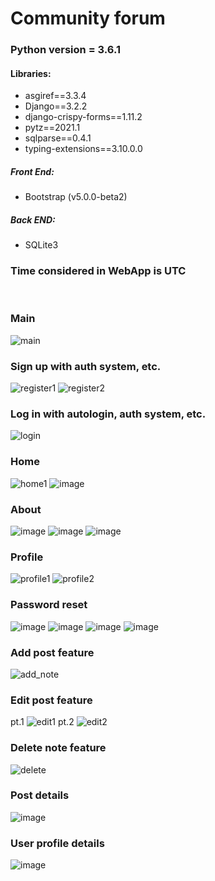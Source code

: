 # Community forum

### Python version = 3.6.1

#### Libraries:
 - asgiref==3.3.4
 - Django==3.2.2
 - django-crispy-forms==1.11.2
 - pytz==2021.1
 - sqlparse==0.4.1
 - typing-extensions==3.10.0.0

##### Front End:
 - Bootstrap (v5.0.0-beta2)
##### Back END:
 - SQLite3

### Time considered in WebApp is UTC

<br>

### Main

![main](https://user-images.githubusercontent.com/61479966/124960636-cd1f0380-e01c-11eb-9de2-dac7d21db694.png)

### Sign up with auth system, etc.

![register1](https://user-images.githubusercontent.com/61479966/124960862-12dbcc00-e01d-11eb-85bb-64757597ac1b.png)
![register2](https://user-images.githubusercontent.com/61479966/124962279-bbd6f680-e01e-11eb-92c2-c36acc350299.png)

### Log in with autologin, auth system, etc.

![login](https://user-images.githubusercontent.com/61479966/124960916-21c27e80-e01d-11eb-9afa-15550e493c27.png)

### Home

![home1](https://user-images.githubusercontent.com/61479966/124961697-13c12d80-e01e-11eb-9cd0-e9aea41f3278.png)
![image](https://user-images.githubusercontent.com/61479966/124962184-9d70fb00-e01e-11eb-80cc-d538c0325544.png)

### About

![image](https://user-images.githubusercontent.com/61479966/124962950-84b51500-e01f-11eb-9409-4a69274ae772.png)
![image](https://user-images.githubusercontent.com/61479966/124962806-5afbee00-e01f-11eb-9b4b-0b6e172d558c.png)
![image](https://user-images.githubusercontent.com/61479966/124962873-6b13cd80-e01f-11eb-85c6-7034e2f98a1d.png)


### Profile

![profile1](https://user-images.githubusercontent.com/61479966/124961849-3d7a5480-e01e-11eb-8787-4667dca93dd0.png)
![profile2](https://user-images.githubusercontent.com/61479966/124961891-4b2fda00-e01e-11eb-9e15-ccbc3dab908e.png)

### Password reset

![image](https://user-images.githubusercontent.com/61479966/124963642-5b48b900-e020-11eb-8e6b-8f6d1c04f774.png)
![image](https://user-images.githubusercontent.com/61479966/124963830-90eda200-e020-11eb-8bf2-2c6dea277251.png)
![image](https://user-images.githubusercontent.com/61479966/124963793-87643a00-e020-11eb-9f39-5a7c82316624.png)
![image](https://user-images.githubusercontent.com/61479966/124963876-a19e1800-e020-11eb-896a-28779adfa783.png)

### Add post feature

![add_note](https://user-images.githubusercontent.com/61479966/124962388-d610d480-e01e-11eb-99a2-bb551299118b.png)

### Edit post feature
pt.1
![edit1](https://user-images.githubusercontent.com/61479966/124962513-022c5580-e01f-11eb-9c70-4ca40c2f533e.png)
pt.2
![edit2](https://user-images.githubusercontent.com/61479966/124962561-0e181780-e01f-11eb-8d86-0c5719c253c9.png)

### Delete note feature

![delete](https://user-images.githubusercontent.com/61479966/124962612-20925100-e01f-11eb-91c1-445dab0ede9d.png)

### Post details

![image](https://user-images.githubusercontent.com/61479966/124963134-baf29480-e01f-11eb-8d4d-3c9661ffa588.png)

### User profile details

![image](https://user-images.githubusercontent.com/61479966/124963212-d362af00-e01f-11eb-95a6-6dc61f181e37.png)
